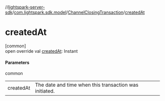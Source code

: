 //[lightspark-server-sdk](../../../index.md)/[com.lightspark.sdk.model](../index.md)/[ChannelClosingTransaction](index.md)/[createdAt](created-at.md)

# createdAt

[common]\
open override val [createdAt](created-at.md): Instant

#### Parameters

common

| | |
|---|---|
| createdAt | The date and time when this transaction was initiated. |
